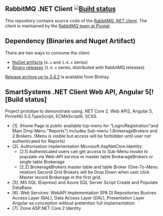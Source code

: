 
## RabbitMQ .NET Client [![Build status](https://ci.appveyor.com/api/projects/status/33srpo7owl1h3y4e?svg=true)](https://ci.appveyor.com/project/rabbitmq/rabbitmq-dotnet-client)

This repository contains source code of the [RabbitMQ .NET client](http://www.rabbitmq.com/dotnet.html).
The client is maintained by the [RabbitMQ team at Pivotal](http://github.com/rabbitmq/).


## Dependency (Binaries and Nuget Artifact)

There are two ways to consume the client:

 * [NuGet artifacts](https://www.nuget.org/packages/RabbitMQ.Client/) (`4.x` and `3.6.x` series)
 * [Binary releases](https://github.com/rabbitmq/rabbitmq-server/releases) (`3.6.x` series, distributed with RabbitMQ releases)

[Release archive up to 3.4.3](https://bintray.com/rabbitmq/archive/rabbitmq-dotnet-client) is available from Bintray.


## SmartSystems .NET Client Web API, Angular 5[![Build status]
Project prototipe to demonstrate using .NET Core 2, Web API2, Angular 5, PrimeNG 5.0,TypeScript, ECMAScript6, SCSS.
* [1]. (Home Page is public available top-menu for "Login/Registration"and Main Drop Menu "Reports") 
	includes Sub-menu 1.BrokerageBrokers and 2.Brokers. 
	(Menu is visible but access will be forbidden until user not authenticated for Reports)
* [2]. Authorisation implementation Microsoft.AspNetCore.Identity:
	* [2.1] Authenticated users can get access to Sub-Menu invoke to populate via  Web-API service 
	or master table BrokerageBrokers or single table Brokerage 
	* [2.2] BrokerageBrokers master table and table Broker (One-To-Menu relation) 
	Second Grid Brokers will be  Drop Down when user click  Master record Brokerage in the first grid.
* [5]. MS SQL (Express) and Azure SQL Server Script Create and Populate DataBase.
* [6] .Web Services: WebAPI implementation SPA DI Repositories Busines Access Layer (BAL), Data Access Layer (DAL), Presentation Layer Angular as conception without pretention  full  implementation
* [7] .Done ASP.NET Core 2 Identity
